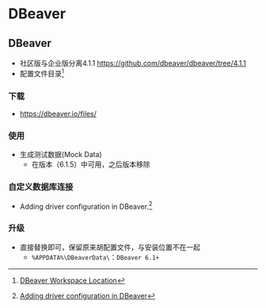 # DBeaver
<!-- @author DHJT 2019-10-14 -->

## DBeaver
- 社区版与企业版分离4.1.1
https://github.com/dbeaver/dbeaver/tree/4.1.1
- 配置文件目录[^1]

### 下载
- https://dbeaver.io/files/

### 使用
- 生成测试数据(Mock Data)
    + 在版本（6.1.5）中可用，之后版本移除

### 自定义数据库连接
- Adding driver configuration in DBeaver.[^2]

### 升级
- 直接替换即可，保留原来胡配置文件，与安装位置不在一起
    + `%APPDATA%\DBeaverData\`：`DBeaver 6.1+`

[^1]: [DBeaver Workspace Location](https://github.com/dbeaver/dbeaver/wiki/Workspace-Location)
[^2]: [Adding driver configuration in DBeaver](https://github.com/dbeaver/dbeaver/wiki/Database-drivers#Adding%20driver%20configuration%20in%20DBeaver)